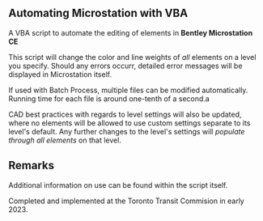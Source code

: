 ## Automating Microstation with VBA
A VBA script to automate the editing of elements in **Bentley Microstation CE**

This script will change the color and line weights of _all_ elements on a level you specify. Should any errors occurr, detailed error messages will be displayed in Microstation itself.

If used with Batch Process, multiple files can be modified automatically. Running time for each file is around one-tenth of a second.a

CAD best practices with regards to level settings will also be updated, where no elements will be allowed to use custom settings separate to its level's default. Any further changes to the level's settings will _populate through all elements_ on that level.

## Remarks
Additional information on use can be found within the script itself.

Completed and implemented at the Toronto Transit Commision in early 2023.

